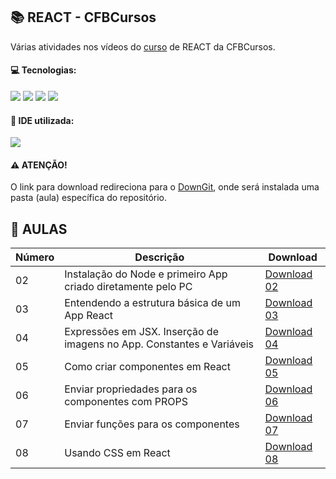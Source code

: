 ## :books: REACT - CFBCursos
Várias atividades nos vídeos do [curso](https://www.youtube.com/playlist?list=PLx4x_zx8csUh752BVDGZkxYpY9lS40fyC) de REACT da CFBCursos.

#### :computer: Tecnologias:
<div>
  <img src="https://skills.thijs.gg/icons?i=html">
  <img src="https://skills.thijs.gg/icons?i=css">
  <img src="https://skills.thijs.gg/icons?i=js">
  <img src="https://skills.thijs.gg/icons?i=react">
</div>

#### :bookmark: IDE utilizada:
  <img src="https://skills.thijs.gg/icons?i=vscode">
  
#### :warning: ATENÇÃO!
O link para download redireciona para o [DownGit](https://minhaskamal.github.io/DownGit/#/home), onde será instalada uma pasta (aula) específica do repositório.
  
## :notebook_with_decorative_cover: AULAS

| Número | Descrição | Download |
| --- | --- | --- |
| 02 | Instalação do Node e primeiro App criado diretamente pelo PC | [Download 02](https://minhaskamal.github.io/DownGit/#/home?url=https://github.com/matheusfladislau/REACT-CFBCursos/tree/master/AULA%202) |
| 03 | Entendendo a estrutura básica de um App React | [Download 03](https://minhaskamal.github.io/DownGit/#/home?url=https://github.com/matheusfladislau/REACT-CFBCursos/tree/master/AULA%203/app01) |
| 04 | Expressões em JSX. Inserção de imagens no App. Constantes e Variáveis | [Download 04](https://minhaskamal.github.io/DownGit/#/home?url=https://github.com/matheusfladislau/REACT-CFBCursos/tree/master/AULA%204/app01) |
| 05 | Como criar componentes em React | [Download 05](https://minhaskamal.github.io/DownGit/#/home?url=https://github.com/matheusfladislau/REACT-CFBCursos/tree/master/AULA%205/app01) |
| 06 | Enviar propriedades para os componentes com PROPS | [Download 06](https://minhaskamal.github.io/DownGit/#/home?url=https://github.com/matheusfladislau/REACT-CFBCursos/tree/master/AULA%206/app01) |
| 07 | Enviar funções para os componentes | [Download 07](https://minhaskamal.github.io/DownGit/#/home?url=https://github.com/matheusfladislau/REACT-CFBCursos/tree/master/AULA%207/app01) |
| 08 | Usando CSS em React | [Download 08](https://minhaskamal.github.io/DownGit/#/home?url=https://github.com/matheusfladislau/REACT-CFBCursos/tree/master/AULA%208/app01) |
